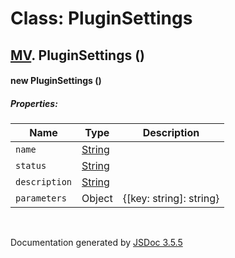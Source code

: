 # Class: PluginSettings

## [MV](MV.html).  PluginSettings ()

#### new PluginSettings ()

##### Properties:

| Name | Type | Description |
| --- | --- | --- |
| `name` | [String](String.html) |  |
| `status` | [String](String.html) |  |
| `description` | [String](String.html) |  |
| `parameters` | Object | {[key: string]: string} |

<dl>
</dl>
 <br>

  Documentation generated by [JSDoc 3.5.5](https://github.com/jsdoc3/jsdoc)
